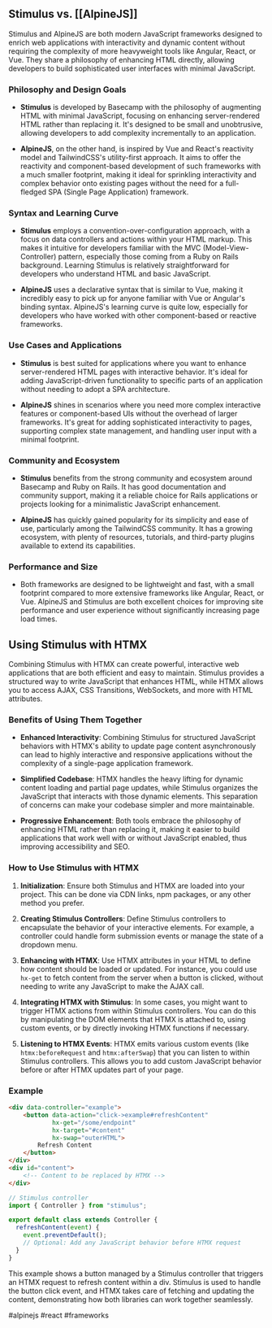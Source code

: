 ## Stimulus vs. [[AlpineJS]]

Stimulus and AlpineJS are both modern JavaScript frameworks designed to enrich web applications with interactivity and dynamic content without requiring the complexity of more heavyweight tools like Angular, React, or Vue. They share a philosophy of enhancing HTML directly, allowing developers to build sophisticated user interfaces with minimal JavaScript.

### Philosophy and Design Goals

- **Stimulus** is developed by Basecamp with the philosophy of augmenting HTML with minimal JavaScript, focusing on enhancing server-rendered HTML rather than replacing it. It's designed to be small and unobtrusive, allowing developers to add complexity incrementally to an application.

- **AlpineJS**, on the other hand, is inspired by Vue and React's reactivity model and TailwindCSS's utility-first approach. It aims to offer the reactivity and component-based development of such frameworks with a much smaller footprint, making it ideal for sprinkling interactivity and complex behavior onto existing pages without the need for a full-fledged SPA (Single Page Application) framework.

### Syntax and Learning Curve

- **Stimulus** employs a convention-over-configuration approach, with a focus on data controllers and actions within your HTML markup. This makes it intuitive for developers familiar with the MVC (Model-View-Controller) pattern, especially those coming from a Ruby on Rails background. Learning Stimulus is relatively straightforward for developers who understand HTML and basic JavaScript.

- **AlpineJS** uses a declarative syntax that is similar to Vue, making it incredibly easy to pick up for anyone familiar with Vue or Angular's binding syntax. AlpineJS's learning curve is quite low, especially for developers who have worked with other component-based or reactive frameworks.

### Use Cases and Applications

- **Stimulus** is best suited for applications where you want to enhance server-rendered HTML pages with interactive behavior. It's ideal for adding JavaScript-driven functionality to specific parts of an application without needing to adopt a SPA architecture.

- **AlpineJS** shines in scenarios where you need more complex interactive features or component-based UIs without the overhead of larger frameworks. It's great for adding sophisticated interactivity to pages, supporting complex state management, and handling user input with a minimal footprint.

### Community and Ecosystem

- **Stimulus** benefits from the strong community and ecosystem around Basecamp and Ruby on Rails. It has good documentation and community support, making it a reliable choice for Rails applications or projects looking for a minimalistic JavaScript enhancement.

- **AlpineJS** has quickly gained popularity for its simplicity and ease of use, particularly among the TailwindCSS community. It has a growing ecosystem, with plenty of resources, tutorials, and third-party plugins available to extend its capabilities.

### Performance and Size

- Both frameworks are designed to be lightweight and fast, with a small footprint compared to more extensive frameworks like Angular, React, or Vue. AlpineJS and Stimulus are both excellent choices for improving site performance and user experience without significantly increasing page load times.

## Using Stimulus with HTMX

Combining Stimulus with HTMX can create powerful, interactive web applications that are both efficient and easy to maintain. Stimulus provides a structured way to write JavaScript that enhances HTML, while HTMX allows you to access AJAX, CSS Transitions, WebSockets, and more with HTML attributes.

### Benefits of Using Them Together

- **Enhanced Interactivity**: Combining Stimulus for structured JavaScript behaviors with HTMX's ability to update page content asynchronously can lead to highly interactive and responsive applications without the complexity of a single-page application framework.

- **Simplified Codebase**: HTMX handles the heavy lifting for dynamic content loading and partial page updates, while Stimulus organizes the JavaScript that interacts with those dynamic elements. This separation of concerns can make your codebase simpler and more maintainable.

- **Progressive Enhancement**: Both tools embrace the philosophy of enhancing HTML rather than replacing it, making it easier to build applications that work well with or without JavaScript enabled, thus improving accessibility and SEO.

### How to Use Stimulus with HTMX

1. **Initialization**: Ensure both Stimulus and HTMX are loaded into your project. This can be done via CDN links, npm packages, or any other method you prefer.

2. **Creating Stimulus Controllers**: Define Stimulus controllers to encapsulate the behavior of your interactive elements. For example, a controller could handle form submission events or manage the state of a dropdown menu.

3. **Enhancing with HTMX**: Use HTMX attributes in your HTML to define how content should be loaded or updated. For instance, you could use `hx-get` to fetch content from the server when a button is clicked, without needing to write any JavaScript to make the AJAX call.

4. **Integrating HTMX with Stimulus**: In some cases, you might want to trigger HTMX actions from within Stimulus controllers. You can do this by manipulating the DOM elements that HTMX is attached to, using custom events, or by directly invoking HTMX functions if necessary.

5. **Listening to HTMX Events**: HTMX emits various custom events (like `htmx:beforeRequest` and `htmx:afterSwap`) that you can listen to within Stimulus controllers. This allows you to add custom JavaScript behavior before or after HTMX updates part of your page.

### Example

```html
<div data-controller="example">
    <button data-action="click->example#refreshContent"
            hx-get="/some/endpoint"
            hx-target="#content"
            hx-swap="outerHTML">
        Refresh Content
    </button>
</div>
<div id="content">
    <!-- Content to be replaced by HTMX -->
</div>
```

```javascript
// Stimulus controller
import { Controller } from "stimulus";

export default class extends Controller {
  refreshContent(event) {
    event.preventDefault();
    // Optional: Add any JavaScript behavior before HTMX request
  }
}
```

This example shows a button managed by a Stimulus controller that triggers an HTMX request to refresh content within a div. Stimulus is used to handle the button click event, and HTMX takes care of fetching and updating the content, demonstrating how both libraries can work together seamlessly.

<!-- Keywords -->
#alpinejs #react #frameworks
<!-- /Keywords -->
